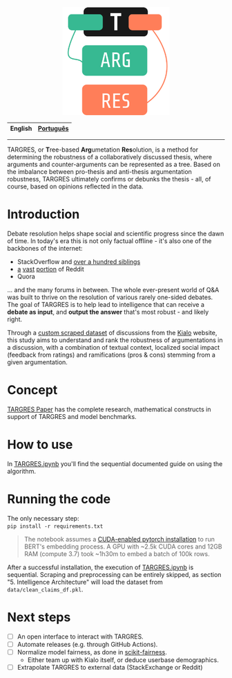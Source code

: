 <p align="center">
    <img style="cursor: default;" src="./logo/logo.svg" height="250px" alt="TARGRES Logo" />
</p>

| English | [Português](README-ptBR.md) |
| --- | --- |

---

TARGRES, or **T**ree-based **Arg**umetation **Res**olution, is a method for determining the robustness of a collaboratively discussed thesis, where arguments and counter-arguments can be represented as a tree. Based on the imbalance between pro-thesis and anti-thesis argumentation robustness, TARGRES ultimately confirms or debunks the thesis - all, of course, based on opinions reflected in the data.

# Introduction

Debate resolution helps shape social and scientific progress since the dawn
of time. In today's era this is not only factual offline - it's
also one of the backbones of the internet:

- StackOverflow and [over a hundred siblings](https://stackexchange.com/sites)
- [a](http://www.reddit.com/r/explainlikeimfive+doesanybodyelse+tipofmytongue+answers+explainlikeIAmA+relationship_advice+whatisthisthing+techsupport+explainlikeimcalvin+whatsthisbug+tipofmypenis+whatstheword+homeworkhelp+relationshipadvice+species+NoStupidQuestions) [vast](http://www.reddit.com/r/AskReddit+AskScience+AskHistorians+AskWomen+AskMen+AskCulinary+TrueAskReddit+AskSocialScience+AskEngineers+AskPhilosophy+AskScienceFiction+Ask_Politics+AskAcademia+AskTransgender+AskComputerScience+AskDrugs+AskFeminists+AskGames+AskPhotography+AskUk+AskStatistics+AskSciTech+AskSciTech+askGSM+AskModerators) [portion](http://www.reddit.com/r/help+findareddit+modhelp+csshelp+bugs+RESissues+askmoderators+aboutreddit) of Reddit
- Quora

... and the many forums in between. The whole ever-present world of
Q\&A was built to thrive on the resolution of various rarely one-sided
debates. The goal of
TARGRES is to help lead to intelligence that can receive a **debate as
input**, and **output the answer** that's most robust - and likely
right.  

Through a [custom scraped dataset](./data) of discussions from the [Kialo](https://kialo.com) website, this study aims to understand and rank the robustness of argumentations in a discussion, with a combination of
textual context, localized social impact (feedback from ratings) and
ramifications (pros \& cons) stemming from a given argumentation. 

# Concept
[TARGRES Paper](./TARGRES_Project_Paper.pdf) has the complete research, mathematical constructs in support of TARGRES and model benchmarks.

# How to use
In [TARGRES.ipynb](./TARGRES.ipynb) you'll find the sequential documented guide on using the algorithm.

# Running the code

The only necessary step:  
`pip install -r requirements.txt`

> The notebook assumes a [CUDA-enabled pytorch installation](https://pytorch.org/get-started/locally/#with-cuda-1) to run BERT's embedding process. A GPU with ~2.5k CUDA cores and 12GB RAM (compute 3.7) took ~1h30m to embed a batch of 100k rows.

After a successful installation, the execution of [TARGRES.ipynb](./TARGRES.ipynb) is sequential. Scraping and preprocessing can be entirely skipped, as section "5. Intelligence Architecture" will load the dataset from `data/clean_claims_df.pkl`.

# Next steps

- [ ] An open interface to interact with TARGRES.
- [ ] Automate releases (e.g. through GitHub Actions).
- [ ] Normalize model fairness, as done in [scikit-fairness](https://github.com/koaning/scikit-fairness).
    - Either team up with Kialo itself, or deduce userbase demographics.
- [ ] Extrapolate TARGRES to external data (StackExchange or Reddit)
